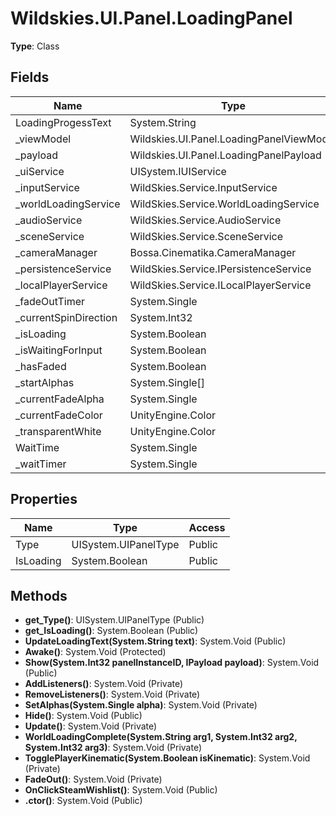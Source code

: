 ﻿# Wildskies.UI.Panel.LoadingPanel

**Type**: Class

## Fields

| Name | Type | Access |
|------|------|--------|
| LoadingProgessText | System.String | Public |
| _viewModel | Wildskies.UI.Panel.LoadingPanelViewModel | Private |
| _payload | Wildskies.UI.Panel.LoadingPanelPayload | Private |
| _uiService | UISystem.IUIService | Private |
| _inputService | WildSkies.Service.InputService | Private |
| _worldLoadingService | WildSkies.Service.WorldLoadingService | Private |
| _audioService | WildSkies.Service.AudioService | Private |
| _sceneService | WildSkies.Service.SceneService | Private |
| _cameraManager | Bossa.Cinematika.CameraManager | Private |
| _persistenceService | WildSkies.Service.IPersistenceService | Private |
| _localPlayerService | WildSkies.Service.ILocalPlayerService | Private |
| _fadeOutTimer | System.Single | Private |
| _currentSpinDirection | System.Int32 | Private |
| _isLoading | System.Boolean | Private |
| _isWaitingForInput | System.Boolean | Private |
| _hasFaded | System.Boolean | Private |
| _startAlphas | System.Single[] | Private |
| _currentFadeAlpha | System.Single | Private |
| _currentFadeColor | UnityEngine.Color | Private |
| _transparentWhite | UnityEngine.Color | Private |
| WaitTime | System.Single | Private |
| _waitTimer | System.Single | Private |

## Properties

| Name | Type | Access |
|------|------|--------|
| Type | UISystem.UIPanelType | Public |
| IsLoading | System.Boolean | Public |

## Methods

- **get_Type()**: UISystem.UIPanelType (Public)
- **get_IsLoading()**: System.Boolean (Public)
- **UpdateLoadingText(System.String text)**: System.Void (Public)
- **Awake()**: System.Void (Protected)
- **Show(System.Int32 panelInstanceID, IPayload payload)**: System.Void (Public)
- **AddListeners()**: System.Void (Private)
- **RemoveListeners()**: System.Void (Private)
- **SetAlphas(System.Single alpha)**: System.Void (Private)
- **Hide()**: System.Void (Public)
- **Update()**: System.Void (Private)
- **WorldLoadingComplete(System.String arg1, System.Int32 arg2, System.Int32 arg3)**: System.Void (Private)
- **TogglePlayerKinematic(System.Boolean isKinematic)**: System.Void (Private)
- **FadeOut()**: System.Void (Private)
- **OnClickSteamWishlist()**: System.Void (Public)
- **.ctor()**: System.Void (Public)

